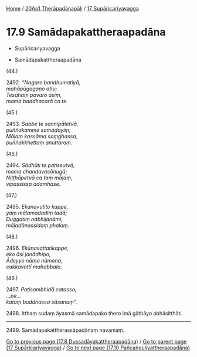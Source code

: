 
[Home](/) / [20Ap1 Therāpadānapāḷi](...md) / [17 Supāricariyavagga](../20Ap1/17.md)

# 17.9 Samādapakattheraapadāna

* Supāricariyavagga

* Samādapakattheraapadāna

(44.)

2492\. _“Nagare bandhumatiyā,_  
_mahāpūgagaṇo ahu;_  
_Tesāhaṃ pavaro āsiṃ,_  
_mama baddhacarā ca te._  


(45.)

2493\. _Sabbe te sannipātetvā,_  
_puññakamme samādayiṃ;_  
_Māḷaṃ kassāma saṃghassa,_  
_puññakkhettaṃ anuttaraṃ._  


(46.)

2494\. _Sādhūti te paṭissutvā,_  
_mama chandavasānugā;_  
_Niṭṭhāpetvā ca taṃ māḷaṃ,_  
_vipassissa adamhase._  


(47.)

2495\. _Ekanavutito kappe,_  
_yaṃ māḷamadadiṃ tadā;_  
_Duggatiṃ nābhijānāmi,_  
_māḷadānassidaṃ phalaṃ._  


(48.)

2496\. _Ekūnasattatikappe,_  
_eko āsi janādhipo;_  
_Ādeyyo nāma nāmena,_  
_cakkavattī mahabbalo._  


(49.)

2497\. _Paṭisambhidā catasso,_  
_…pe…_  
_kataṃ buddhassa sāsanaṃ”._  


2498\. Itthaṃ sudaṃ āyasmā samādapako thero imā gāthāyo abhāsitthāti.

---

2499\. Samādapakattherassāpadānaṃ navamaṃ.



[Go to previous page (17.8 Dussadāyakattheraapadāna)](17.8.md) / [Go to parent page (17 Supāricariyavagga)](../20Ap1/17.md) / [Go to next page (17.10 Pañcaṅguliyattheraapadāna)](17.10.md)


